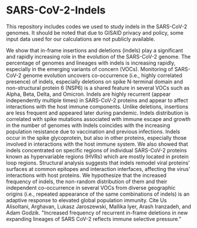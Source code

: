# SARS-CoV-2-Indels
This repository includes codes we used to study indels in the SARS-CoV-2 genomes. It should be noted that due to GISAID privacy and policy, some input data used for our calculations are not publicly available.

We show that in-frame insertions and deletions (indels) play a significant and rapidly increasing role in the evolution of the SARS-CoV-2 genome. The percentage of genomes and lineages with indels is increasing rapidly, especially in the emerging variants of concern (VOCs). Monitoring of SARS-CoV-2 genome evolution uncovers co-occurrence (i.e., highly correlated presence) of indels, especially deletions on spike N-terminal domain and non-structural protein 6 (NSP6) is a shared feature in several VOCs such as Alpha, Beta, Delta, and Omicron. Indels are highly recurrent (appear independently multiple times) in SARS-CoV-2 proteins and appear to affect interactions with the host immune components. Unlike deletions, insertions are less frequent and appeared later during pandemic. Indels distribution is correlated with spike mutations associated with immune escape and growth in the number of genomes with Indels coincides with the increasing population resistance due to vaccination and previous infections. Indels occur in the spike glycoprotein, but also in other proteins, especially those involved in interactions with the host immune system. We also showed that indels concentrated on specific regions of individual SARS-CoV-2 proteins known as hypervariable regions (HVRs) which are mostly located in protein loop regions. Structural analysis suggests that indels remodel viral proteins’ surfaces at common epitopes and interaction interfaces, affecting the virus’ interactions with host proteins. We hypothesize that the increased frequency of indels, the non-random distribution of them and their independent co-occurrence in several VOCs from diverse geographic origins (i.e., repeated appearance of the same combinations of indels) is an adaptive response to elevated global population immunity.
Cite Us
Alisoltani, Arghavan, Lukasz Jaroszewski, Mallika Iyer, Arash Iranzadeh, and Adam Godzik. "Increased frequency of recurrent in-frame deletions in new expanding lineages of SARS CoV-2 reflects immune selective pressure." 
